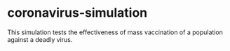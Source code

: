 # coronavirus-simulation
This simulation tests the effectiveness of mass vaccination of a population against a deadly virus. 
